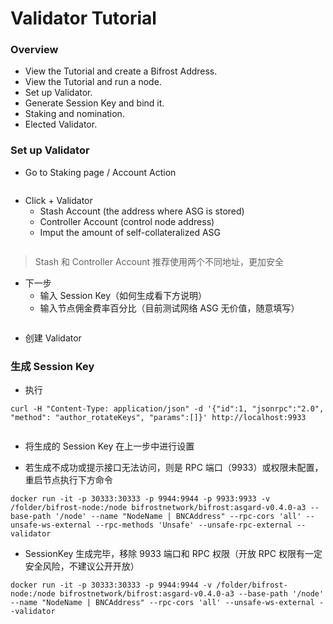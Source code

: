 # Validator Tutorial
### Overview
- View the Tutorial and create a Bifrost Address.
- View the Tutorial and run a node.
- Set up Validator.
- Generate Session Key and bind it.
- Staking and  nomination.
- Elected Validator.

### Set up Validator
- Go to Staking page / Account Action

<img :src="$withBase('/zh/validator-tutorial/validator_1.png')" alt="" width="70%" />

- Click + Validator
    - Stash Account (the address where ASG is stored)
    - Controller Account (control node address)
    - Imput the amount of self-collateralized ASG

<img :src="$withBase('/zh/validator-tutorial/validator_2.png')" alt="" width="70%" />

> Stash 和 Controller Account 推荐使用两个不同地址，更加安全
- 下一步
    - 输入 Session Key（如何生成看下方说明）
    - 输入节点佣金费率百分比（目前测试网络 ASG 无价值，随意填写）

<img :src="$withBase('/zh/validator-tutorial/validator_3.png')" alt="" width="70%" />

- 创建 Validator

### 生成 Session Key
- 执行
```
curl -H "Content-Type: application/json" -d '{"id":1, "jsonrpc":"2.0", "method": "author_rotateKeys", "params":[]}' http://localhost:9933
```

<img :src="$withBase('/zh/validator-tutorial/session_key.png')" alt="" width="70%" />

- 将生成的 Session Key 在上一步中进行设置

- 若生成不成功或提示接口无法访问，则是 RPC 端口（9933）或权限未配置，重启节点执行下方命令
```
docker run -it -p 30333:30333 -p 9944:9944 -p 9933:9933 -v /folder/bifrost-node:/node bifrostnetwork/bifrost:asgard-v0.4.0-a3 --base-path '/node' --name "NodeName | BNCAddress" --rpc-cors 'all' --unsafe-ws-external --rpc-methods 'Unsafe' --unsafe-rpc-external --validator
```

- SessionKey 生成完毕，移除 9933 端口和 RPC 权限（开放 RPC 权限有一定安全风险，不建议公开开放）
```
docker run -it -p 30333:30333 -p 9944:9944 -v /folder/bifrost-node:/node bifrostnetwork/bifrost:asgard-v0.4.0-a3 --base-path '/node' --name "NodeName | BNCAddress" --rpc-cors 'all' --unsafe-ws-external --validator
```
